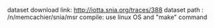 dataset download link: http://iotta.snia.org/traces/388
dataset path : /n/memcachier/snia/msr
compile: use linux OS and "make" command
